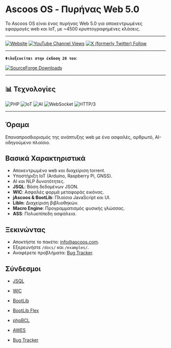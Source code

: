 # Ascoos OS - Πυρήνας Web 5.0

Το Ascoos OS είναι ένας πυρήνας Web 5.0 για αποκεντρωμένες εφαρμογές web και IoT, με ~4500 κρυπτογραφημένες κλάσεις.

---

[![Website](https://img.shields.io/website?url=https%3A%2F%2Fwww.ascoos.com)](https://www.ascoos.com)
[![YouTube Channel Views](https://img.shields.io/youtube/channel/views/UCSXEgwKou_sV0D6ZWOaih5w)](https://www.youtube.com/@Ascoos)
[![X (formerly Twitter) Follow](https://img.shields.io/twitter/follow/ascoos)](https://x.com/ascoos)

---

**`Φιλοξενείται στην έκδοση 26 του`**: 

[![SourceForge Downloads](https://img.shields.io/sourceforge/dt/ascoos-web-extended-studio?label=Ascoos%20Web%20Extended%20Studio)](https://sourceforge.net/projects/ascoos-web-extended-studio/)

---

## 📊 Τεχνολογίες

![PHP](https://img.shields.io/badge/PHP-8.2-blue)
![IoT](https://img.shields.io/badge/IoT-ready-green)
![AI](https://img.shields.io/badge/AI-enabled-purple)
![WebSocket](https://img.shields.io/badge/WebSocket-supported-orange)
![HTTP/3](https://img.shields.io/badge/HTTP/3-supported-red)

---

## Όραμα
Επαναπροσδιορισμός της ανάπτυξης web με ένα ασφαλές, αρθρωτό, AI-οδηγούμενο πλαίσιο.

## Βασικά Χαρακτηριστικά
- Αποκεντρωμένο web και διαχείριση torrent.
- Υποστήριξη IoT (Arduino, Raspberry Pi, GNSS).
- AI και NLP δυνατότητες.
- **JSQL**: Βάση δεδομένων JSON.
- **WIC**: Ασφαλές φορμά μεταφοράς εικόνας.
- **jAscoos & BootLib**: Πλαίσια JavaScript και UI.
- **LibIn**: Διαχείριση βιβλιοθηκών.
- **Macro Engine**: Προγραμματισμός φυσικής γλώσσας.
- **ASS**: Πολυεπίπεδη ασφάλεια.

## Ξεκινώντας
- Αποκτήστε το πακέτο: [info@ascoos.com](mailto:info@ascoos.com).
- Εξερευνήστε `/docs/` και `/examples/`.
- Αναφέρετε προβλήματα: [Bug Tracker](https://issues.ascoos.com).

## Σύνδεσμοι
- [JSQL](https://github.com/ascoos/jsql)
- [WIC](https://github.com/ascoos/wic)
- [BootLib](https://github.com/ascoos/bootlib)
- [BootLib Flex](https://bootlib.ascoos.com/examples/flex/)
- [phpBCL](https://github.com/ascoos/phpbcl8)
- [AWES](https://github.com/ascoos/awes)

- [Bug Tracker](https://issues.ascoos.com)

